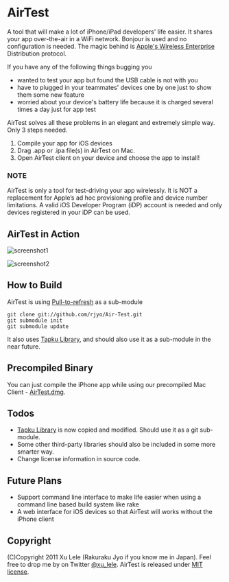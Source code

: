 # AirTest

A tool that will make a lot of iPhone/iPad developers' life easier. It shares your app over-the-air in a WiFi network. Bonjour is used and no configuration is needed. The magic behind is [Apple's Wireless Enterprise](http://developer.apple.com/library/ios/#featuredarticles/FA_Wireless_Enterprise_App_Distribution/Introduction/Introduction.html) Distribution protocol.

If you have any of the following things bugging you

* wanted to test your app but found the USB cable is not with you
* have to plugged in your teammates' devices one by one just to show them some new feature
* worried about your device's battery life because it is charged several times a day just for app test

AirTest solves all these problems in an elegant and extremely simple way. Only 3 steps needed.

1. Compile your app for iOS devices
2. Drag .app or .ipa file(s) in AirTest on Mac. 
3. Open AirTest client on your device and choose the app to install! 

### NOTE
AirTest is only a tool for test-driving your app wirelessly. It is NOT a replacement for Apple’s ad hoc provisioning profile and device number limitations. A valid iOS Developer Program (iDP) account is needed and only devices registered in your iDP can be used.


## AirTest in Action
![screenshot1](https://github.com/rjyo/Air-Test/raw/master/screenshots/desc1.png)

![screenshot2](https://github.com/rjyo/Air-Test/raw/master/screenshots/desc2.png)

## How to Build

AirTest is using [Pull-to-refresh](git@github.com:rjyo/PullToRefresh.git) as a sub-module

    git clone git://github.com/rjyo/Air-Test.git
    git submodule init
    git submodule update
    
It also uses [Tapku Library](https://github.com/devinross/tapkulibrary), and should also use it as a sub-module in the near future.
    
## Precompiled Binary

You can just compile the iPhone app while using our precompiled Mac Client - [AirTest.dmg](http://www.rakutec.com/adhoc/app/AirTest.dmg).

## Todos
* [Tapku Library](https://github.com/devinross/tapkulibrary) is now copied and modified. Should use it as a git sub-module.
* Some other third-party libraries should also be included in some more smarter way.
* Change license information in source code.

## Future Plans
* Support command line interface to make life easier when using a command line based build system like rake
* A web interface for iOS devices so that AirTest will works without the iPhone client

## Copyright
(C)Copyright 2011 Xu Lele (Rakuraku Jyo if you know me in Japan). Feel free to drop me by on Twitter [@xu_lele](http://twitter.com/xu_lele). AirTest is released under [MIT license](http://www.opensource.org/licenses/mit-license.php).



